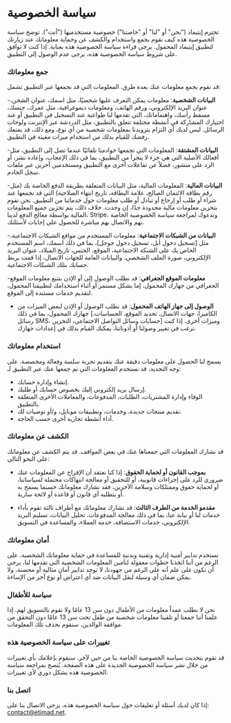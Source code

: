 # سياسة الخصوصية

تحترم إيتيماد ("نحن" أو "لنا" أو "خاصتنا") خصوصية مستخدميها ("أنت"). توضح سياسة الخصوصية هذه كيف نقوم بجمع واستخدام والكشف عن وحماية معلوماتك عند زيارتك لتطبيق إيتيماد المحمول. يرجى قراءة سياسة الخصوصية هذه بعناية. إذا كنت لا توافق على شروط سياسة الخصوصية هذه، يرجى عدم الوصول إلى التطبيق.

### جمع معلوماتك

قد نقوم بجمع معلومات عنك بعدة طرق. المعلومات التي قد نجمعها عبر التطبيق تشمل:

-**البيانات الشخصية**: معلومات يمكن التعرف عليها شخصيًا، مثل اسمك، عنوان الشحن، عنوان البريد الإلكتروني، ورقم الهاتف، ومعلومات ديموغرافية، مثل عمرك، جنسك، مسقط رأسك، واهتماماتك، التي تقدمها لنا طواعية عند التسجيل في التطبيق أو عند اختيارك المشاركة في أنشطة مختلفة تتعلق بالتطبيق، مثل الدردشة عبر الإنترنت ولوحات الرسائل. ليس لديك أي التزام بتزويدنا بمعلومات شخصية من أي نوع، ومع ذلك، قد يمنعك رفضك للقيام بذلك من استخدام ميزات معينة في التطبيق.

-**البيانات المشتقة**: المعلومات التي تجمعها خوادمنا تلقائيًا عندما تصل إلى التطبيق، مثل أفعالك الأصلية التي هي جزء لا يتجزأ من التطبيق، بما في ذلك الإعجاب، وإعادة نشر، أو الرد على منشور، فضلاً عن تفاعلات أخرى مع التطبيق ومستخدمين آخرين عبر ملفات سجل الخادم.

-**البيانات المالية**: المعلومات المالية، مثل البيانات المتعلقة بطريقة الدفع الخاصة بك (مثل رقم بطاقة الائتمان الصالح، علامة البطاقة، تاريخ انتهاء الصلاحية) التي قد نجمعها عند شراء أو طلب أو إرجاع أو تبادل أو طلب معلومات حول خدماتنا من التطبيق. نحن نقوم بتخزين معلومات مالية محدودة جدًا، إن وجدت. خلاف ذلك، يتم تخزين جميع المعلومات المالية بواسطة معالج الدفع لدينا، Stripe، وندعوك لمراجعة سياسة الخصوصية الخاصة بهم والاتصال بهم مباشرة للحصول على إجابات لأسئلتك.

-**البيانات من الشبكات الاجتماعية**: معلومات المستخدم من مواقع الشبكات الاجتماعية، مثل [تسجيل دخول أبل، تسجيل دخول جوجل]، بما في ذلك اسمك، اسم المستخدم الخاص بك على الشبكة الاجتماعية، الموقع، الجنس، تاريخ الميلاد، عنوان البريد الإلكتروني، صورة الملف الشخصي، والبيانات العامة للجهات الاتصال، إذا قمت بربط حسابك بتلك الشبكات الاجتماعية.

-**معلومات الموقع الجغرافي**: قد نطلب الوصول إلى أو الإذن بتتبع معلومات الموقع الجغرافي من جهازك المحمول، إما بشكل مستمر أو أثناء استخدامك لتطبيقنا المحمول، لتقديم خدمات مستندة إلى الموقع.

- **الوصول إلى جهاز الهاتف المحمول**: قد نطلب الوصول أو الإذن لبعض الميزات من جهازك المحمول، بما في ذلك [الكاميرا، جهات الاتصال، تحديد الموقع، الحساسات، رسائل SMS، حسابات وسائل التواصل الاجتماعي، التخزين] وميزات أخرى. إذا كنت ترغب في تغيير وصولنا أو أذوناتنا، يمكنك القيام بذلك في إعدادات جهازك.

### استخدام معلوماتك

يسمح لنا الحصول على معلومات دقيقة عنك بتقديم تجربة سلسة وفعالة ومخصصة. على وجه التحديد، قد نستخدم المعلومات التي تم جمعها عنك عبر التطبيق لـ:

- إنشاء وإدارة حسابك.
- إرسال بريد إلكتروني إليك بخصوص حسابك أو طلبك.
- الوفاء وإدارة المشتريات، الطلبات، المدفوعات، والمعاملات الأخرى المتعلقة بالتطبيق.
- تقديم منتجات جديدة، وخدمات، وتطبيقات موبايل، و/أو توصيات لك.
- أداء أنشطة تجارية أخرى حسب الحاجة.

### الكشف عن معلوماتك

قد نشارك المعلومات التي جمعناها عنك في بعض المواقف. قد يتم الكشف عن معلوماتك على النحو التالي:

- **بموجب القانون أو لحماية الحقوق**: إذا كنا نعتقد أن الإفراج عن المعلومات عنك ضروري للرد على إجراءات قانونية، أو للتحقيق أو معالجة انتهاكات محتملة لسياساتنا، أو لحماية حقوق وممتلكات وسلامة الآخرين، فقد نشارك معلوماتك حسبما يسمح به أو يتطلبه أي قانون أو قاعدة أو لائحة سارية.

- **مقدمو الخدمة من الطرف الثالث**: قد نشارك معلوماتك مع أطراف ثالثة تقوم بأداء خدمات لنا أو نيابة عنا، بما في ذلك معالجة المدفوعات، تحليل البيانات، تسليم البريد الإلكتروني، خدمات الاستضافة، خدمة العملاء، والمساعدة في التسويق.

### أمان معلوماتك

نستخدم تدابير أمنية إدارية وتقنية وبدنية للمساعدة في حماية معلوماتك الشخصية. على الرغم من أننا اتخذنا خطوات معقولة لتأمين المعلومات الشخصية التي تقدمها لنا، يرجى أن تكون على علم أنه على الرغم من جهودنا، لا توجد تدابير أمان مثالية أو محصنة، ولا يمكن ضمان أي وسيلة لنقل البيانات ضد أي اعتراض أو نوع آخر من الإساءة.

### سياسة للأطفال

نحن لا نطلب عمداً معلومات من الأطفال دون سن 13 عامًا ولا نقوم بالتسويق لهم. إذا علمنا أننا جمعنا أو تلقينا معلومات شخصية من طفل تحت سن 13 عامًا دون التحقق من موافقة الوالدين، سنقوم بحذف تلك المعلومات.

### تغييرات على سياسة الخصوصية هذه

قد نقوم بتحديث سياسة الخصوصية الخاصة بنا من حين لآخر. سنقوم بإعلامك بأي تغييرات من خلال نشر سياسة الخصوصية الجديدة على هذه الصفحة. يُنصح بمراجعة سياسة الخصوصية هذه بشكل دوري لأي تغييرات.

### اتصل بنا

إذا كان لديك أسئلة أو تعليقات حول سياسة الخصوصية هذه، يرجى الاتصال بنا على: contact@etimad.net.
